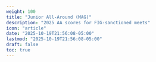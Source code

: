 ```yaml
---
weight: 100
title: "Junior All-Around (MAG)"
description: "2025 AA scores for FIG-sanctioned meets"
icon: "article"
date: "2025-10-19T21:56:08-05:00"
lastmod: "2025-10-19T21:56:08-05:00"
draft: false
toc: true
---
```


